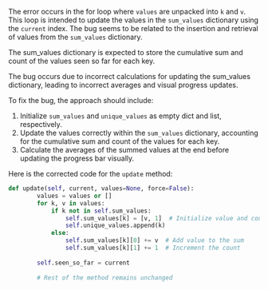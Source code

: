 The error occurs in the for loop where `values` are unpacked into `k` and `v`. This loop is intended to update the values in the `sum_values` dictionary using the `current` index. The bug seems to be related to the insertion and retrieval of values from the `sum_values` dictionary.

The sum_values dictionary is expected to store the cumulative sum and count of the values seen so far for each key.

The bug occurs due to incorrect calculations for updating the sum_values dictionary, leading to incorrect averages and visual progress updates.

To fix the bug, the approach should include:
1. Initialize `sum_values` and `unique_values` as empty dict and list, respectively.
2. Update the values correctly within the `sum_values` dictionary, accounting for the cumulative sum and count of the values for each key.
3. Calculate the averages of the summed values at the end before updating the progress bar visually.

Here is the corrected code for the `update` method:

```python
def update(self, current, values=None, force=False):
        values = values or []
        for k, v in values:
            if k not in self.sum_values:
                self.sum_values[k] = [v, 1]  # Initialize value and count
                self.unique_values.append(k)
            else:
                self.sum_values[k][0] += v  # Add value to the sum
                self.sum_values[k][1] += 1  # Increment the count
        
        self.seen_so_far = current
        
        # Rest of the method remains unchanged
```